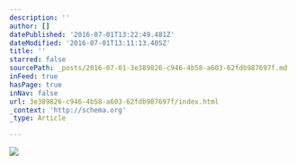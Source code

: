 ```yaml
---
description: ''
author: []
datePublished: '2016-07-01T13:22:49.481Z'
dateModified: '2016-07-01T13:11:13.405Z'
title: ''
starred: false
sourcePath: _posts/2016-07-01-3e389826-c946-4b58-a603-62fdb987697f.md
inFeed: true
hasPage: true
inNav: false
url: 3e389826-c946-4b58-a603-62fdb987697f/index.html
_context: 'http://schema.org'
_type: Article

---
```

![](https://the-grid-user-content.s3-us-west-2.amazonaws.com/459e717a-61f4-4ba2-b961-0aa9cce34a6f.jpg)